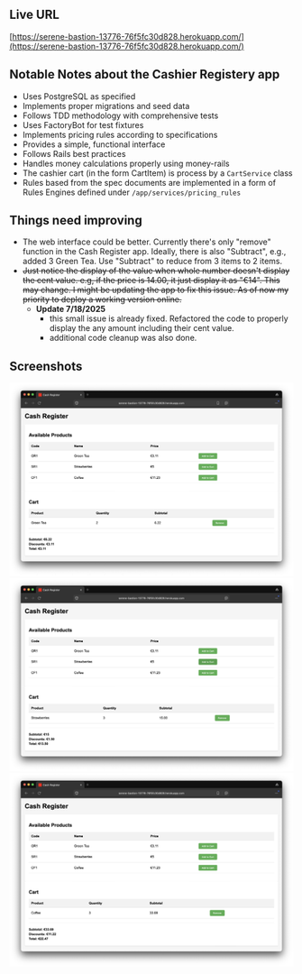 ## Live URL

[https://serene-bastion-13776-76f5fc30d828.herokuapp.com/](https://serene-bastion-13776-76f5fc30d828.herokuapp.com/)



## Notable Notes about the Cashier Registery app

- Uses PostgreSQL as specified
- Implements proper migrations and seed data
- Follows TDD methodology with comprehensive tests
- Uses FactoryBot for test fixtures
- Implements pricing rules according to specifications
- Provides a simple, functional interface
- Follows Rails best practices
- Handles money calculations properly using money-rails
- The cashier cart (in the form CartItem) is process by a `CartService` class
- Rules based from the spec documents are implemented in a form of Rules Engines defined under `/app/services/pricing_rules`

## Things need improving

- The web interface could be better. Currently there's only "remove" function in the Cash Register app. Ideally, there is also "Subtract", e.g., added 3 Green Tea. Use "Subtract" to reduce from 3 items to 2 items.
- ~~Just notice the display of the value when whole number doesn't display the cent value. e.g, if the price is 14.00, it just display it as "€14". This may change. I might be updating the app to fix this issue. As of now my priority to deploy a working version online.~~ 
  - **Update 7/18/2025**
    - this small issue is already fixed. Refactored the code to properly display the any amount including their cent value.
    - additional code cleanup was also done.


## Screenshots
![Dashboard View](/app/assets/images/screenshots/screenshot-01.png)
![Dashboard View](/app/assets/images/screenshots/screenshot-02.png)
![Dashboard View](/app/assets/images/screenshots/screenshot-03.png)

